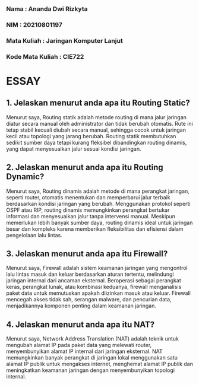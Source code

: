 ### Nama : Ananda Dwi Rizkyta

### NIM : 20210801197

### Mata Kuliah : Jaringan Komputer Lanjut

### Kode Mata Kuliah : CIE722

# ESSAY

## 1. Jelaskan menurut anda apa itu Routing Static?

Menurut saya, Routing statik adalah metode routing di mana jalur jaringan diatur secara manual oleh administrator dan tidak berubah otomatis. Rute ini tetap stabil kecuali diubah secara manual, sehingga cocok untuk jaringan kecil atau topologi yang jarang berubah. Routing statik membutuhkan sedikit sumber daya tetapi kurang fleksibel dibandingkan routing dinamis, yang dapat menyesuaikan jalur sesuai kondisi jaringan.

## 2. Jelaskan menurut anda apa itu Routing Dynamic?

Menurut saya, Routing dinamis adalah metode di mana perangkat jaringan, seperti router, otomatis menentukan dan memperbarui jalur terbaik berdasarkan kondisi jaringan yang berubah. Menggunakan protokol seperti OSPF atau RIP, routing dinamis memungkinkan perangkat bertukar informasi dan menyesuaikan jalur tanpa intervensi manual. Meskipun memerlukan lebih banyak sumber daya, routing dinamis ideal untuk jaringan besar dan kompleks karena memberikan fleksibilitas dan efisiensi dalam pengelolaan lalu lintas.

## 3. Jelaskan menurut anda apa itu Firewall?

Menurut saya, Firewall adalah sistem keamanan jaringan yang mengontrol lalu lintas masuk dan keluar berdasarkan aturan tertentu, melindungi jaringan internal dari ancaman eksternal. Beroperasi sebagai perangkat keras, perangkat lunak, atau kombinasi keduanya, firewall menganalisis paket data untuk memutuskan apakah diizinkan masuk atau keluar. Firewall mencegah akses tidak sah, serangan malware, dan pencurian data, menjadikannya komponen penting dalam keamanan jaringan.

## 4. Jelaskan menurut anda apa itu NAT?

Menurut saya, Network Address Translation (NAT) adalah teknik untuk mengubah alamat IP pada paket data yang melewati router, menyembunyikan alamat IP internal dari jaringan eksternal. NAT memungkinkan banyak perangkat di jaringan lokal menggunakan satu alamat IP publik untuk mengakses internet, menghemat alamat IP publik dan meningkatkan keamanan jaringan dengan menyembunyikan topologi internal.
